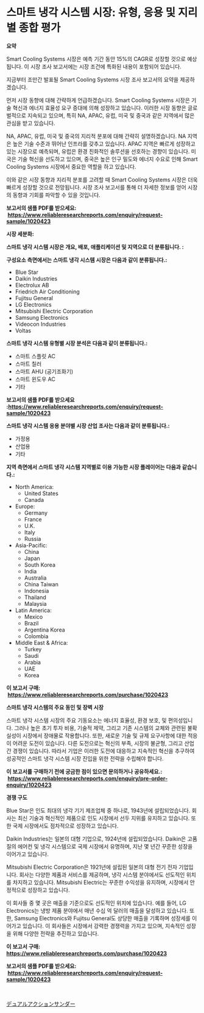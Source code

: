 <p><h1>스마트 냉각 시스템 시장: 유형, 응용 및 지리별 종합 평가</h1></p><p><strong>요약</strong></p>
<p><p>Smart Cooling Systems 시장은 예측 기간 동안 15%의 CAGR로 성장할 것으로 예상됩니다. 이 시장 조사 보고서에는 시장 조건에 특화된 내용이 포함되어 있습니다. </p><p>지금부터 조만간 발표될 Smart Cooling Systems 시장 조사 보고서의 요약을 제공하겠습니다. </p><p>먼저 시장 동향에 대해 간략하게 언급하겠습니다. Smart Cooling Systems 시장은 기술 혁신과 에너지 효율성 요구 증대에 의해 성장하고 있습니다. 이러한 시장 동향은 글로벌적으로 지속되고 있으며, 특히 NA, APAC, 유럽, 미국 및 중국과 같은 지역에서 많은 관심을 받고 있습니다.</p><p>NA, APAC, 유럽, 미국 및 중국의 지리적 분포에 대해 간략히 설명하겠습니다. NA 지역은 높은 기술 수준과 뛰어난 인프라를 갖추고 있습니다. APAC 지역은 빠르게 성장하고 있는 시장으로 예측되며, 유럽은 환경 친화적인 솔루션을 선호하는 경향이 있습니다. 미국은 기술 혁신을 선도하고 있으며, 중국은 높은 인구 밀도와 에너지 수요로 인해 Smart Cooling Systems 시장에서 중요한 역할을 하고 있습니다.</p><p>이와 같은 시장 동향과 지리적 분포를 고려할 때 Smart Cooling Systems 시장은 더욱 빠르게 성장할 것으로 전망됩니다. 시장 조사 보고서를 통해 더 자세한 정보를 얻어 시장의 동향과 기회를 파악할 수 있을 것입니다.</p></p>
<p><strong>보고서의 샘플 PDF를 받으세요: &nbsp;<a href="https://www.reliableresearchreports.com/enquiry/request-sample/1020423">https://www.reliableresearchreports.com/enquiry/request-sample/1020423</a></strong></p>
<p><strong>시장 세분화:</strong></p>
<p><strong> 스마트 냉각 시스템 시장은 개요, 배포, 애플리케이션 및 지역으로 더 분류됩니다. :</strong></p>
<p><strong>구성요소 측면에서는 스마트 냉각 시스템 시장은 다음과 같이 분류됩니다.:</strong></p>
<p><ul><li>Blue Star</li><li>Daikin Industries</li><li>Electrolux AB</li><li>Friedrich Air Conditioning</li><li>Fujitsu General</li><li>LG Electronics</li><li>Mitsubishi Electric Corporation</li><li>Samsung Electronics</li><li>Videocon Industries</li><li>Voltas</li></ul></p>
<p><strong> 스마트 냉각 시스템 유형별 시장 분석은 다음과 같이 분류됩니다.:</strong></p>
<p><ul><li>스마트 스플릿 AC</li><li>스마트 칠러</li><li>스마트 AHU (공기조화기)</li><li>스마트 윈도우 AC</li><li>기타</li></ul></p>
<p><strong>보고서의 샘플 PDF를 받으세요 :<a href="https://www.reliableresearchreports.com/enquiry/request-sample/1020423">https://www.reliableresearchreports.com/enquiry/request-sample/1020423</a></strong></p>
<p><strong> 스마트 냉각 시스템 응용 분야별 시장 산업 조사는 다음과 같이 분류됩니다.:</strong></p>
<p><ul><li>가정용</li><li>산업용</li><li>기타</li></ul></p>
<p><strong>지역 측면에서 스마트 냉각 시스템 지역별로 이용 가능한 시장 플레이어는 다음과 같습니다.:</strong></p>
<p><ul>
    <li>
        North America:
        <ul>
            <li>United States</li>
            <li>Canada</li>
        </ul>
    </li>
    <li>
        Europe:
        <ul>
            <li>Germany</li>
            <li>France</li>
            <li>U.K.</li>
            <li>Italy</li>
            <li>Russia</li>
        </ul>
    </li>
    <li>
        Asia-Pacific:
        <ul>
            <li>China</li>
            <li>Japan</li>
            <li>South Korea</li>
            <li>India</li>
            <li>Australia</li>
            <li>China Taiwan</li>
            <li>Indonesia</li>
            <li>Thailand</li>
            <li>Malaysia</li>
        </ul>
    </li>
    <li>
        Latin America:
        <ul>
            <li>Mexico</li>
            <li>Brazil</li>
            <li>Argentina Korea</li>
            <li>Colombia</li>
        </ul>
    </li>
    <li>
        Middle East & Africa:
        <ul>
            <li>Turkey</li>
            <li>Saudi</li>
            <li>Arabia</li>
            <li>UAE</li>
            <li>Korea</li>
        </ul>
    </li>
    </ul></p>
<p><strong>이 보고서 구매: &nbsp;<a href="https://www.reliableresearchreports.com/purchase/1020423">https://www.reliableresearchreports.com/purchase/1020423</a></strong></p>
<p><strong>스마트 냉각 시스템의 주요 동인 및 장벽 시장</strong></p>
<p><p>스마트 냉각 시스템 시장의 주요 기동요소는 에너지 효율성, 환경 보호, 및 편의성입니다. 그러나 높은 초기 투자 비용, 기술적 제약, 그리고 기존 시스템의 교체와 관련된 불확실성이 시장에서 장애물로 작용합니다. 또한, 새로운 기술 및 규제 요구사항에 대한 적응이 어려운 도전이 있습니다. 다른 도전으로는 혁신의 부족, 시장의 불균형, 그리고 산업 간 경쟁이 있습니다. 따라서 기업은 이러한 도전에 대응하고 지속적인 혁신을 추구하여 성공적인 스마트 냉각 시스템 시장 진입을 위한 전략을 수립해야 합니다.</p></p>
<p><strong>이 보고서를 구매하기 전에 궁금한 점이 있으면 문의하거나 공유하세요.: &nbsp;<a href="https://www.reliableresearchreports.com/enquiry/pre-order-enquiry/1020423">https://www.reliableresearchreports.com/enquiry/pre-order-enquiry/1020423</a></strong></p>
<p><strong>경쟁 구도</strong></p>
<p><p>Blue Star은 인도 최대의 냉각 기기 제조업체 중 하나로, 1943년에 설립되었습니다. 회사는 최신 기술과 혁신적인 제품으로 인도 시장에서 선두 지위를 유지하고 있습니다. 또한 국제 시장에서도 점차적으로 성장하고 있습니다.</p><p>Daikin Industries는 일본의 대형 기업으로, 1924년에 설립되었습니다. Daikin은 고품질의 에어컨 및 냉각 시스템으로 국제 시장에서 유명하며, 지난 몇 년간 꾸준한 성장을 이어가고 있습니다.</p><p>Mitsubishi Electric Corporation은 1921년에 설립된 일본의 대형 전기 전자 기업입니다. 회사는 다양한 제품과 서비스를 제공하며, 냉각 시스템 분야에서도 선도적인 위치를 차지하고 있습니다. Mitsubishi Electric는 꾸준한 수익성을 유지하며, 시장에서 안정적으로 성장하고 있습니다.</p><p>이 회사들 중 몇 곳은 매출을 기준으로도 선도적인 위치에 있습니다. 예를 들어, LG Electronics는 냉방 제품 분야에서 매년 수십 억 달러의 매출을 달성하고 있습니다. 또한, Samsung Electronics와 Fujitsu General도 상당한 매출을 기록하며 성장세를 이어가고 있습니다. 이 회사들은 시장에서 강력한 경쟁력을 가지고 있으며, 지속적인 성장을 위해 다양한 전략을 추진하고 있습니다.</p></p>
<p><strong>이 보고서 구매: &nbsp; <a href="https://www.reliableresearchreports.com/purchase/1020423">https://www.reliableresearchreports.com/purchase/1020423</a></strong></p>
<p><strong>보고서의 샘플 PDF를 받으세요: &nbsp;<a href="https://www.reliableresearchreports.com/enquiry/request-sample/1020423">https://www.reliableresearchreports.com/enquiry/request-sample/1020423</a></strong><strong></strong></p>
<p>&nbsp;</p>
<p><p><a href="https://github.com/EstaSprer20231/Market-Research-Report-List-1/blob/main/206600912445.md">デュアルアクションサンダー</a></p></p>